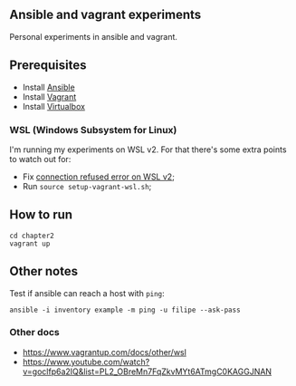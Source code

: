 ## Ansible and vagrant experiments

Personal experiments in ansible and vagrant.

## Prerequisites

- Install [Ansible](https://docs.ansible.com/ansible/latest/installation_guide/intro_installation.html)
- Install [Vagrant](https://www.vagrantup.com/docs/installation)
- Install [Virtualbox](https://www.virtualbox.org/wiki/Downloads)

### WSL (Windows Subsystem for Linux)

I'm running my experiments on WSL v2. For that there's some extra points to watch out for:

- Fix [connection refused error on WSL v2](https://github.com/Karandash8/virtualbox_WSL2);
- Run `source setup-vagrant-wsl.sh`;

## How to run

```shell
cd chapter2
vagrant up
```

## Other notes

Test if ansible can reach a host with `ping`:
```shell
ansible -i inventory example -m ping -u filipe --ask-pass
```

### Other docs

- https://www.vagrantup.com/docs/other/wsl
- https://www.youtube.com/watch?v=goclfp6a2IQ&list=PL2_OBreMn7FqZkvMYt6ATmgC0KAGGJNAN
